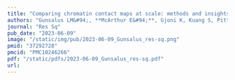 ```yaml
---
title: "Comparing chromatin contact maps at scale: methods and insights"
authors: "Gunsalus LM&#94;, **McArthur E&#94;**, Gjoni K, Kuang S, Pittman M, **Capra JA&#42;**, Pollard KS.&#42;"
journal: "Res Sq"
pub_date: "2023-06-09"
image: "/static/img/pub/2023-06-09_Gunsalus_res-sq.png"
pmid: "37292728"
pmcid: "PMC10246266"
pdf: "/static/pdfs/2023-06-09_Gunsalus_res-sq.pdf"
url: 
---
```

